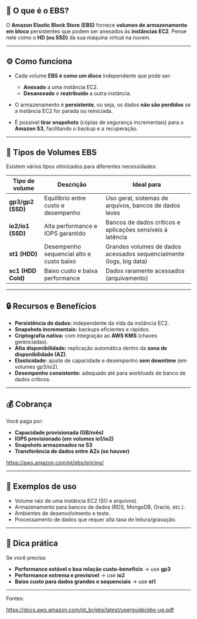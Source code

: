 

## 🧩 O que é o EBS?

O **Amazon Elastic Block Store (EBS)** fornece **volumes de armazenamento em bloco** persistentes que podem ser anexados às **instâncias EC2**.
Pense nele como o **HD (ou SSD)** da sua máquina virtual na nuvem.

---

## ⚙️ Como funciona

* Cada volume **EBS é como um disco** independente que pode ser:

  * **Anexado** a uma instância EC2.
  * **Desanexado** e **reatribuído** a outra instância.
* O armazenamento é **persistente**, ou seja, os dados **não são perdidos** se a instância EC2 for parada ou reiniciada.
* É possível **tirar snapshots** (cópias de segurança incrementais) para o **Amazon S3**, facilitando o backup e a recuperação.

---

## 💾 Tipos de Volumes EBS

Existem vários tipos otimizados para diferentes necessidades:

| Tipo de volume     | Descrição                                | Ideal para                                                          |
| ------------------ | ---------------------------------------- | ------------------------------------------------------------------- |
| **gp3/gp2 (SSD)**  | Equilíbrio entre custo e desempenho      | Uso geral, sistemas de arquivos, bancos de dados leves              |
| **io2/io1 (SSD)**  | Alta performance e IOPS garantido        | Bancos de dados críticos e aplicações sensíveis à latência          |
| **st1 (HDD)**      | Desempenho sequencial alto e custo baixo | Grandes volumes de dados acessados sequencialmente (logs, big data) |
| **sc1 (HDD Cold)** | Baixo custo e baixa performance          | Dados raramente acessados (arquivamento)                            |

---

## 🔒 Recursos e Benefícios

* **Persistência de dados:** independente da vida da instância EC2.
* **Snapshots incrementais:** backups eficientes e rápidos.
* **Criptografia nativa:** com integração ao **AWS KMS** (chaves gerenciadas).
* **Alta disponibilidade:** replicação automática dentro da **zona de disponibilidade (AZ)**.
* **Elasticidade:** ajuste de capacidade e desempenho **sem downtime** (em volumes gp3/io2).
* **Desempenho consistente:** adequado até para workloads de banco de dados críticos.

---

## 💰 Cobrança

Você paga por:

* **Capacidade provisionada (GB/mês)**
* **IOPS provisionado (em volumes io1/io2)**
* **Snapshots armazenados no S3**
* **Transferência de dados entre AZs (se houver)**

https://aws.amazon.com/pt/ebs/pricing/

---

## 🧠 Exemplos de uso

* Volume raiz de uma instância EC2 (SO e arquivos).
* Armazenamento para bancos de dados (RDS, MongoDB, Oracle, etc.).
* Ambientes de desenvolvimento e teste.
* Processamento de dados que requer alta taxa de leitura/gravação.

---

## 🚀 Dica prática

Se você precisa:

* **Performance estável e boa relação custo-benefício** → use **gp3**
* **Performance extrema e previsível** → use **io2**
* **Baixo custo para dados grandes e sequenciais** → use **st1**

---

Fontes: 

https://docs.aws.amazon.com/pt_br/ebs/latest/userguide/ebs-ug.pdf

